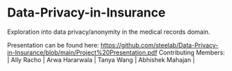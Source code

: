 # Data-Privacy-in-Insurance

Exploration into data privacy/anonymity in the medical records domain. 


Presentation can be found here: https://github.com/steelab/Data-Privacy-in-Insurance/blob/main/Project%20Presentation.pdf
Contributing Members: | Ally Racho | Arwa Hararwala | Tanya Wang | Abhishek Mahajan |
